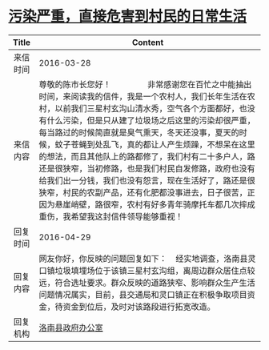 # <a href="http://www.shangluo.gov.cn/zmhd/ldxxxx.jsp?urltype=leadermail.LeaderMailContentUrl&wbtreeid=1112&leadermailid=3550">污染严重，直接危害到村民的日常生活</a>
| Title |                                                                                                                                                                Content                                                                                                                                                                 |
|:-----:|----------------------------------------------------------------------------------------------------------------------------------------------------------------------------------------------------------------------------------------------------------------------------------------------------------------------------------------|
| 来信时间  | 2016-03-28                                                                                                                                                                                                                                                                                                                             |
| 来信内容  | 尊敬的陈市长您好！                 非常感谢您在百忙之中能抽出时间，来阅读我的信件，我是一个农村人，我们长年生活在农村，以前我们三星村玄沟山清水秀，空气各个方面都好，也没有什么污染，但是只从建了垃圾场之后这里的污染却很严重，每当路过的时候简直就是臭气熏天，冬天还没事，夏天的时候，蚊子苍蝇到处乱飞，真的都让人产生烦躁，不想呆在这里的想法，而且其他队上的路都修了，我们村有二十多户人，路还是很狭窄，当初修路，也是我们村民自发修路，政府也没有给我们出一分钱，我们也没有怨言，现在生活好了，路还是很狭窄，村民的农副产品，还有化肥都没事进去，日子很苦，正因为悬崖峭壁，路很窄，农村有好多青年骑摩托车都几次摔成重伤，我希望我这封信件领导能够重视！ |
| 回复时间  | 2016-04-29                                                                                                                                                                                                                                                                                                                             |
| 回复内容  | 网友你好，你反映的问题回复如下：    经实地调查，洛南县灵口镇垃圾填埋场位于该镇三星村玄沟组，离周边群众居住点较远，符合选址要求。群众反映的道路狭窄、影响群众生产生活问题情况属实，目前，县交通局和灵口镇正在积极争取项目资金，待资金到位后，及时对该路段进行拓宽改造。                                                                                                                                                                                                  |
| 回复机构  | <a href="../../categories/agencies/洛南县政府办公室.md">洛南县政府办公室</a>                                                                                                                                                                                                                                                                           |
